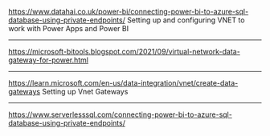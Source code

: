https://www.datahai.co.uk/power-bi/connecting-power-bi-to-azure-sql-database-using-private-endpoints/
Setting up and configuring VNET to work with Power Apps and Power BI

---
https://microsoft-bitools.blogspot.com/2021/09/virtual-network-data-gateway-for-power.html

---
https://learn.microsoft.com/en-us/data-integration/vnet/create-data-gateways
Setting up Vnet Gateways

---
https://www.serverlesssql.com/connecting-power-bi-to-azure-sql-database-using-private-endpoints/